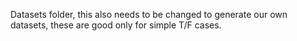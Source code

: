 Datasets folder, this also needs to be changed to generate our own datasets, these are good only for simple T/F cases.
